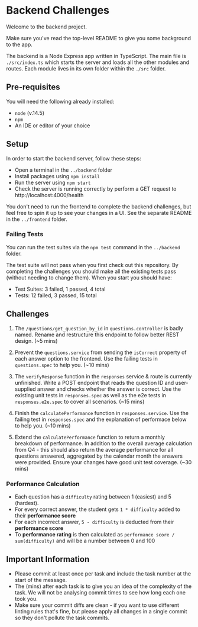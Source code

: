 # Backend Challenges

Welcome to the backend project.

Make sure you've read the top-level README to give you some background to the app.

The backend is a Node Express app written in TypeScript. The main file is `./src/index.ts` which starts the server and loads all the other modules and routes. Each module lives in its own folder within the `./src` folder.

## Pre-requisites

You will need the following already installed:

- `node` (v.14.5)
- `npm`
- An IDE or editor of your choice

## Setup

In order to start the backend server, follow these steps:

- Open a terminal in the `../backend` folder
- Install packages using `npm install`
- Run the server using `npm start`
- Check the server is running correctly by perform a GET request to http://localhost:4000/health

You don't need to run the frontend to complete the backend challenges, but feel free to spin it up to see your changes in a UI. See the separate README in the `../frontend` folder.

### Failing Tests

You can run the test suites via the `npm test` command in the `../backend` folder.

The test suite will not pass when you first check out this repository. By completing the challenges you should make all the existing tests pass (without needing to change them). When you start you should have:

- Test Suites: 3 failed, 1 passed, 4 total
- Tests: 12 failed, 3 passed, 15 total

## Challenges

1. The `/questions/get_question_by_id` in `questions.controller` is badly named. Rename and restructure this endpoint to follow better REST design. (~5 mins)

2. Prevent the `questions.service` from sending the `isCorrect` property of each answer option to the frontend. Use the failing tests in `questions.spec` to help you. (~10 mins)

3. The `verifyResponse` function in the `responses` service & route is currently unfinished. Write a POST endpoint that reads the question ID and user-supplied answer and checks whether the answer is correct. Use the existing unit tests in `responses.spec` as well as the e2e tests in `responses.e2e.spec` to cover all scenarios. (~15 mins)

4. Finish the `calculatePerformance` function in `responses.service`. Use the failing test in `responses.spec` and the explanation of performace below to help you. (~10 mins)

5. Extend the `calculatePerformance` function to return a monthly breakdown of performance. In addition to the overall average calculation from Q4 - this should also return the average performance for all questions answered, aggregated by the calendar month the answers were provided. Ensure your changes have good unit test coverage. (~30 mins)

### Performance Calculation

- Each question has a `difficulty` rating between 1 (easiest) and 5 (hardest).
- For every correct answer, the student gets `1 * difficulty` added to their **performance score**
- For each incorrect answer, `5 - difficulty` is deducted from their **performance score**
- To **performance rating** is then calculated as `performance score / sum(difficulty)` and will be a number between 0 and 100

## Important Information

- Please commit at least once per task and include the task number at the start of the message.
- The (mins) after each task is to give you an idea of the complexity of the task. We will not be analysing commit times to see how long each one took you.
- Make sure your commit diffs are clean - if you want to use different linting rules that's fine, but please apply all changes in a single commit so they don't pollute the task commits.
